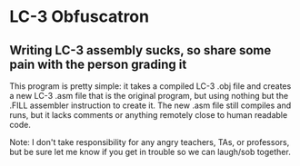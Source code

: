 <h1>LC-3 Obfuscatron</h1>
<h2>Writing LC-3 assembly sucks, so share some pain with the person grading it</h2>
<p>
This program is pretty simple: it takes a compiled LC-3 .obj file and creates a new LC-3 .asm file that is the original program, but using nothing but the .FILL assembler instruction to create it. The new .asm file still compiles and runs, but it lacks comments or anything remotely close to human readable code.

Note: I don't take responsibility for any angry teachers, TAs, or professors, but be sure let me know if you get in trouble so we can laugh/sob together.
</p>